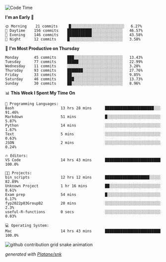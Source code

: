 <!--START_SECTION:waka-->
![Code Time](http://img.shields.io/badge/Code%20Time-192%20hrs%2024%20mins-blue)

**I'm an Early 🐤** 

```text
🌞 Morning    21 commits     █░░░░░░░░░░░░░░░░░░░░░░░░   6.27% 
🌆 Daytime    156 commits    ███████████░░░░░░░░░░░░░░   46.57% 
🌃 Evening    146 commits    ███████████░░░░░░░░░░░░░░   43.58% 
🌙 Night      12 commits     █░░░░░░░░░░░░░░░░░░░░░░░░   3.58%

```
📅 **I'm Most Productive on Thursday** 

```text
Monday       45 commits     ███░░░░░░░░░░░░░░░░░░░░░░   13.43% 
Tuesday      77 commits     █████░░░░░░░░░░░░░░░░░░░░   22.99% 
Wednesday    11 commits     ░░░░░░░░░░░░░░░░░░░░░░░░░   3.28% 
Thursday     93 commits     ███████░░░░░░░░░░░░░░░░░░   27.76% 
Friday       33 commits     ██░░░░░░░░░░░░░░░░░░░░░░░   9.85% 
Saturday     46 commits     ███░░░░░░░░░░░░░░░░░░░░░░   13.73% 
Sunday       30 commits     ██░░░░░░░░░░░░░░░░░░░░░░░   8.96%

```


📊 **This Week I Spent My Time On** 

```text
💬 Programming Languages: 
Bash                     13 hrs 28 mins      ██████████████████████░░░   91.46% 
Markdown                 51 mins             █░░░░░░░░░░░░░░░░░░░░░░░░   5.87% 
Python                   14 mins             ░░░░░░░░░░░░░░░░░░░░░░░░░   1.67% 
Text                     5 mins              ░░░░░░░░░░░░░░░░░░░░░░░░░   0.63% 
JSON                     2 mins              ░░░░░░░░░░░░░░░░░░░░░░░░░   0.24%

🔥 Editors: 
VS Code                  14 hrs 43 mins      █████████████████████████   100.0%

🐱‍💻 Projects: 
bin_scripts              12 hrs 12 mins      ████████████████████░░░░░   82.89% 
Unknown Project          1 hr 16 mins        ██░░░░░░░░░░░░░░░░░░░░░░░   8.61% 
Exam prep                54 mins             █░░░░░░░░░░░░░░░░░░░░░░░░   6.17% 
fyp2022p03GroupB2        20 mins             ░░░░░░░░░░░░░░░░░░░░░░░░░   2.3% 
useful-R-functions       0 secs              ░░░░░░░░░░░░░░░░░░░░░░░░░   0.03%

💻 Operating System: 
Mac                      14 hrs 43 mins      █████████████████████████   100.0%

```


<!--END_SECTION:waka-->


<!--Snake Game-->
![github contribution grid snake animation](https://raw.githubusercontent.com/viggo-gascou/viggo-gascou/output/github-contribution-grid-snake.svg)

_generated with [Platane/snk](https://github.com/Platane/snk)_
<!--Snake Game-->


